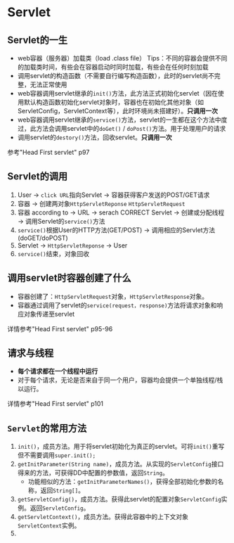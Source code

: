 # Servlet
## Servlet的一生
- web容器（服务器）加载类（load .class file）
  Tips：不同的容器会提供不同的加载类时间，有些会在容器启动时同时加载，有些会在任何时刻加载
- 调用servlet的构造函数（不需要自行编写构造函数），此时的servlet尚不完整，无法正常使用
- web容器调用servlet继承的`init()`方法，此方法正式初始化servlet（因在使用默认构造函数初始化servlet对象时，容器也在初始化其他对象（如ServletConfig，ServletContext等），此时环境尚未搭建好）。**只调用一次**
- web容器调用servlet继承的`service()`方法，servlet的一生都在这个方法中度过，此方法会调用servlet中的`doGet()` / `doPost()`方法。用于处理用户的请求
- 调用servlet的`destory()`方法，回收servlet。**只调用一次** 

参考"Head First servlet" p97

## Servlet的调用
1. User -> `click URL`指向Servlet -> 容器获得客户发送的POST/GET请求
2. 容器 -> 创建两对象`HttpServletReponse` `HttpServletRequest`
3. 容器 according to -> URL -> serach CORRECT Servlet -> 创建或分配线程 -> 调用Servlet的`service()`方法
4. `service()`根据User的HTTP方法(GET/POST) -> 调用相应的Servlet方法(doGET/doPOST)
5. Servlet -> `HttpServletReponse` -> User
6. `service()`结束，对象回收

## 调用servlet时容器创建了什么
- 容器创建了：`HttpServletRequest`对象，`HttpServletResponse`对象。
- 容器通过调用了servlet的`service(request，response)`方法将请求对象和响应对象传递至servlet

详情参考"Head First servlet" p95-96

## 请求与线程
- **每个请求都在一个线程中运行**
- 对于每个请求，无论是否来自于同一个用户，容器均会提供一个单独线程/栈以运行。

详情参考"Head First servlet" p101

## `Servlet`的常用方法
1. `init()`，成员方法。用于将servlet初始化为真正的servlet。可将`init()`重写但不需要调用`super.init();`
2. `getInitParameter(String name)`，成员方法。从实现的`ServletConfig`接口得来的方法，可获得DD中配置的参数值，返回`String`。
    - 功能相似的方法：`getInitParameterNames()`，获得全部初始化参数的名称，返回`String[]`。
3. `getServletConfig()`，成员方法。获得此servlet的配置对象`ServletConfig`实例。返回`ServletConfig`。
4. `getServletContext()`，成员方法。获得此容器中的上下文对象`ServletContext`实例。
5. 



